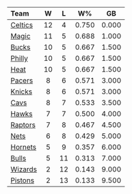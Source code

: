 | Team                            |  W  |  L  |  W%   |  GB   |
|:--------------------------------|:---:|:---:|:-----:|:-----:|
| [Celtics](/r/bostonceltics)     | 12  |  4  | 0.750 | 0.000 |
| [Magic](/r/OrlandoMagic)        | 11  |  5  | 0.688 | 1.000 |
| [Bucks](/r/MkeBucks)            | 10  |  5  | 0.667 | 1.500 |
| [Philly](/r/sixers)             | 10  |  5  | 0.667 | 1.500 |
| [Heat](/r/heat)                 | 10  |  5  | 0.667 | 1.500 |
| [Pacers](/r/pacers)             |  8  |  6  | 0.571 | 3.000 |
| [Knicks](/r/NYKnicks)           |  8  |  6  | 0.571 | 3.000 |
| [Cavs](/r/clevelandcavs)        |  8  |  7  | 0.533 | 3.500 |
| [Hawks](/r/AtlantaHawks)        |  7  |  7  | 0.500 | 4.000 |
| [Raptors](/r/torontoraptors)    |  7  |  8  | 0.467 | 4.500 |
| [Nets](/r/GoNets)               |  6  |  8  | 0.429 | 5.000 |
| [Hornets](/r/CharlotteHornets)  |  5  |  9  | 0.357 | 6.000 |
| [Bulls](/r/chicagobulls)        |  5  | 11  | 0.313 | 7.000 |
| [Wizards](/r/washingtonwizards) |  2  | 12  | 0.143 | 9.000 |
| [Pistons](/r/DetroitPistons)    |  2  | 13  | 0.133 | 9.500 |
